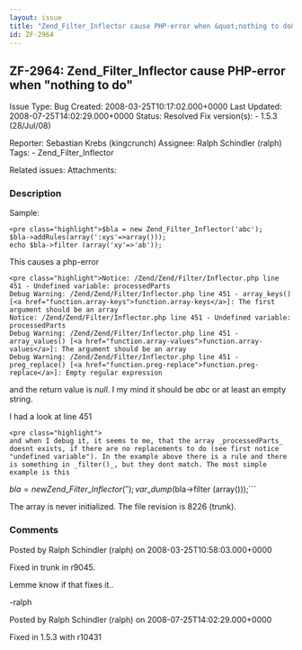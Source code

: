 ```yaml
---
layout: issue
title: "Zend_Filter_Inflector cause PHP-error when &quot;nothing to do&quot;"
id: ZF-2964
---
```


ZF-2964: Zend\_Filter\_Inflector cause PHP-error when "nothing to do"
---------------------------------------------------------------------

 Issue Type: Bug Created: 2008-03-25T10:17:02.000+0000 Last Updated: 2008-07-25T14:02:29.000+0000 Status: Resolved Fix version(s): - 1.5.3 (28/Jul/08)
 
 Reporter:  Sebastian Krebs (kingcrunch)  Assignee:  Ralph Schindler (ralph)  Tags: - Zend\_Filter\_Inflector
 
 Related issues: 
 Attachments: 
### Description

Sample:

 
    <pre class="highlight">$bla = new Zend_Filter_Inflector('abc');
    $bla->addRules(array(':xys'=>array()));
    echo $bla->filter (array('xy'=>'ab'));

This causes a php-error

 
    <pre class="highlight">Notice: /Zend/Zend/Filter/Inflector.php line 451 - Undefined variable: processedParts
    Debug Warning: /Zend/Zend/Filter/Inflector.php line 451 - array_keys() [<a href="function.array-keys">function.array-keys</a>]: The first argument should be an array
    Notice: /Zend/Zend/Filter/Inflector.php line 451 - Undefined variable: processedParts
    Debug Warning: /Zend/Zend/Filter/Inflector.php line 451 - array_values() [<a href="function.array-values">function.array-values</a>]: The argument should be an array
    Debug Warning: /Zend/Zend/Filter/Inflector.php line 451 - preg_replace() [<a href="function.preg-replace">function.preg-replace</a>]: Empty regular expression

and the return value is _null_. I my mind it should be _abc_ or at least an empty string.

I had a look at line 451

 
    <pre class="highlight">
    and when I debug it, it seems to me, that the array _processedParts_ doesnt exists, if there are no replacements to do (see first notice "undefined variable"). In the example above there is a rule and there is something in _filter()_, but they dont match. The most simple example is this


$bla = new Zend\_Filter\_Inflector(''); var\_dump($bla->filter (array()));```

The array is never initialized. The file revision is 8226 (trunk).

 

 

### Comments

Posted by Ralph Schindler (ralph) on 2008-03-25T10:58:03.000+0000

Fixed in trunk in r9045.

Lemme know if that fixes it..

-ralph

 

 

Posted by Ralph Schindler (ralph) on 2008-07-25T14:02:29.000+0000

Fixed in 1.5.3 with r10431

 

 